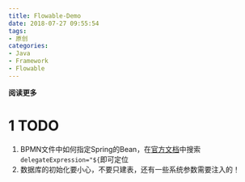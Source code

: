 ```yaml
---
title: Flowable-Demo
date: 2018-07-27 09:55:54
tags: 
- 原创
categories: 
- Java
- Framework
- Flowable
---
```


__阅读更多__

<!--more-->

# 1 TODO

1. BPMN文件中如何指定Spring的Bean，在[官方文档](https://www.flowable.org/docs/userguide/index.html#_getting_started)中搜索`delegateExpression="${`即可定位
1. 数据库的初始化要小心，不要只建表，还有一些系统参数需要注入的！
